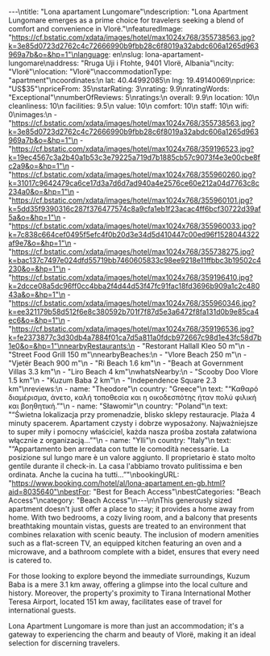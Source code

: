 ---\ntitle: "Lona apartament Lungomare"\ndescription: "Lona Apartment Lungomare emerges as a prime choice for travelers seeking a blend of comfort and convenience in Vlorë."\nfeaturedImage: "https://cf.bstatic.com/xdata/images/hotel/max1024x768/355738563.jpg?k=3e85d0723d2762c4c72666990b9fbb28c6f8019a32abdc606a1265d963969a7b&o=&hp=1"\nlanguage: en\nslug: lona-apartament-lungomare\naddress: "Rruga Uji i Ftohte, 9401 Vlorë, Albania"\ncity: "Vlorë"\nlocation: "Vlorë"\naccommodationType: "apartment"\ncoordinates:\n  lat: 40.44992085\n  lng: 19.49140069\nprice: "US$35"\npriceFrom: 35\nstarRating: 3\nrating: 9.9\nratingWords: "Exceptional"\nnumberOfReviews: 5\nratings:\n  overall: 9.9\n  location: 10\n  cleanliness: 10\n  facilities: 9.5\n  value: 10\n  comfort: 10\n  staff: 10\n  wifi: 0\nimages:\n  - "https://cf.bstatic.com/xdata/images/hotel/max1024x768/355738563.jpg?k=3e85d0723d2762c4c72666990b9fbb28c6f8019a32abdc606a1265d963969a7b&o=&hp=1"\n  - "https://cf.bstatic.com/xdata/images/hotel/max1024x768/359196523.jpg?k=19ec4567c3a2b40a1b53c3e79225a719d7b1885cb57c9073f4e3e00cbe8fc2a9&o=&hp=1"\n  - "https://cf.bstatic.com/xdata/images/hotel/max1024x768/355960260.jpg?k=31017c9642479ca6ce17d3a7d6d7ad940a4e2576ce60e212a04d7763c8c234a0&o=&hp=1"\n  - "https://cf.bstatic.com/xdata/images/hotel/max1024x768/355960101.jpg?k=5dd35f9390316c287f376477574c8a9cfa1eb1f23acac4ff6bcf30722d39af5a&o=&hp=1"\n  - "https://cf.bstatic.com/xdata/images/hotel/max1024x768/355960033.jpg?k=7c838c664cef0495f5efc4f0b20d3e34d5d410447c00ed96f1528044322af9e7&o=&hp=1"\n  - "https://cf.bstatic.com/xdata/images/hotel/max1024x768/355738275.jpg?k=bac137c7497e024dfd55719bb7460605833c98ee9218e11ffbbc3b19502c4230&o=&hp=1"\n  - "https://cf.bstatic.com/xdata/images/hotel/max1024x768/359196410.jpg?k=2dcce08a5dc96ff0cc4bba2f4d44d53f47fc91fac18fd3696b909a1c2c48043a&o=&hp=1"\n  - "https://cf.bstatic.com/xdata/images/hotel/max1024x768/355960346.jpg?k=ee321179b58d512f6e8c380592b701f7f87d5e3a6472f8fa131d0b9e85ca4ec6&o=&hp=1"\n  - "https://cf.bstatic.com/xdata/images/hotel/max1024x768/359196536.jpg?k=fe2373877c3d30db4a7884f01ca7d5a811a0fdcb972667c98d1e43fc58d7b1e0&o=&hp=1"\nnearbyRestaurants:\n  - "Restorant Hallall Kleo 50 m"\n  - "Street Food Grill 150 m"\nnearbyBeaches:\n  - "Vlore Beach 250 m"\n  - "Vjetër Beach 900 m"\n  - "Ri Beach 1.6 km"\n  - "Beach at Government Villas 3.3 km"\n  - "Liro Beach 4 km"\nwhatsNearby:\n  - "Scooby Doo Vlore 1.5 km"\n  - "Kuzum Baba 2 km"\n  - "Independence Square 2.3 km"\nreviews:\n  - name: "Theodore"\n    country: "Greece"\n    text: "“Καθαρό διαμέρισμα, άνετο, καλή τοποθεσία και η οικοδεσπότης ήταν πολύ φιλική και βοηθητική.”"\n  - name: "Sławomir"\n    country: "Poland"\n    text: "“Świetna lokalizacja przy promenadzie, blisko sklepy restauracje. Plaża 4 minuty spacerem. Apartament czysty i dobrze wyposażony. Najważniejsze to super miły i pomocny właściciel, każda nasza prośba została załatwiona włącznie z organizacją...”"\n  - name: "Ylli"\n    country: "Italy"\n    text: "“Appartamento ben arredata con tutte le comodità necessarie. La posizione sul lungo mare è un valore aggiunto. Il proprietario è stato molto gentile durante il check-in. La casa l'abbiamo trovato pulitissima e ben ordinata. Anche la cucina ha tutti...”"\nbookingURL: "https://www.booking.com/hotel/al/lona-apartament.en-gb.html?aid=8035640"\nbestFor: "Best for Beach Access"\nbestCategories: "Beach Access"\ncategory: "Beach Access"\n---\n\nThis generously sized apartment doesn't just offer a place to stay; it provides a home away from home. With two bedrooms, a cozy living room, and a balcony that presents breathtaking mountain vistas, guests are treated to an environment that combines relaxation with scenic beauty. The inclusion of modern amenities such as a flat-screen TV, an equipped kitchen featuring an oven and a microwave, and a bathroom complete with a bidet, ensures that every need is catered to.

For those looking to explore beyond the immediate surroundings, Kuzum Baba is a mere 3.1 km away, offering a glimpse into the local culture and history. Moreover, the property's proximity to Tirana International Mother Teresa Airport, located 151 km away, facilitates ease of travel for international guests.

Lona Apartment Lungomare is more than just an accommodation; it's a gateway to experiencing the charm and beauty of Vlorë, making it an ideal selection for discerning travelers.